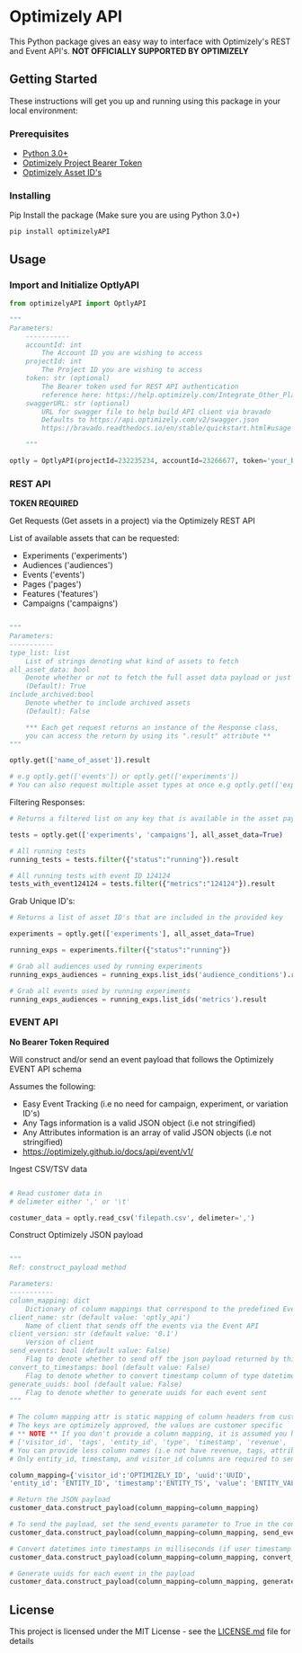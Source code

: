 # Optimizely API 

This Python package gives an easy way to interface with Optimizely's REST and Event API's. **NOT OFFICIALLY SUPPORTED BY OPTIMIZELY**

## Getting Started

These instructions will get you up and running using this package in your local environment:

### Prerequisites

- [Python 3.0+](https://www.python.org/downloads/)
- [Optimizely Project Bearer Token](https://help.optimizely.com/Integrate_Other_Platforms/Generate_a_personal_access_token_in_Optimizely_X_Web)
- [Optimizely Asset ID's](https://help.optimizely.com/Troubleshoot_Problems/API_Names%3A_Find_masked_IDs_for_troubleshooting)


### Installing

Pip Install the package (Make sure you are using Python 3.0+)

```
pip install optimizelyAPI 
```


## Usage

### Import and Initialize OptlyAPI


```python
from optimizelyAPI import OptlyAPI

"""
Parameters:
    -----------
    accountId: int
        The Account ID you are wishing to access
    projectId: int
        The Project ID you are wishing to access
    token: str (optional)
        The Bearer token used for REST API authentication
        reference here: https://help.optimizely.com/Integrate_Other_Platforms/Generate_a_personal_access_token_in_Optimizely_X_Web
    swaggerURL: str (optional)
        URL for swagger file to help build API client via bravado
        Defaults to https://api.optimizely.com/v2/swagger.json
        https://bravado.readthedocs.io/en/stable/quickstart.html#usage

    """

optly = OptlyAPI(projectId=232235234, accountId=23266677, token='your_bearer_token_here')
```


### REST API 

**TOKEN REQUIRED**

Get Requests (Get assets in a project) via the Optimizely REST API

List of available assets that can be requested: 

- Experiments ('experiments')
- Audiences ('audiences')
- Events ('events')
- Pages ('pages')
- Features ('features')
- Campaigns ('campaigns')


```python

"""
Parameters:
-----------
type_list: list
    List of strings denoting what kind of assets to fetch 
all_asset_data: bool
    Denote whether or not to fetch the full asset data payload or just the trimmed versioning (search api)
    (Default): True 
include_archived:bool
    Denote whether to include archived assets 
    (Default): False

    *** Each get request returns an instance of the Response class, 
    you can access the return by using its ".result" attribute ** 
"""

optly.get(['name_of_asset']).result

# e.g optly.get(['events']) or optly.get(['experiments'])
# You can also request multiple asset types at once e.g optly.get(['experiments', 'campaigns'])
```

Filtering Responses:

```python
# Returns a filtered list on any key that is available in the asset payload (e.g "status", "metrics", "id" etc.)

tests = optly.get(['experiments', 'campaigns'], all_asset_data=True)

# All running tests
running_tests = tests.filter({"status":"running"}).result

# All running tests with event ID 124124
tests_with_event124124 = tests.filter({"metrics":"124124"}).result

```

Grab Unique ID's:

```python
# Returns a list of asset ID's that are included in the provided key 

experiments = optly.get(['experiments'], all_asset_data=True)

running_exps = experiments.filter({"status":"running"})

# Grab all audiences used by running experiments
running_exps_audiences = running_exps.list_ids('audience_conditions').result

# Grab all events used by running experiments
running_exps_audiences = running_exps.list_ids('metrics').result

```



### EVENT API

**No Bearer Token Required** 

Will construct and/or send an event payload that follows the Optimizely EVENT API schema 

Assumes the following: 

- Easy Event Tracking (i.e no need for campaign, experiment, or variation ID's)
- Any Tags information is a valid JSON object (i.e not stringified) 
- Any Attributes information is an array of valid JSON objects (i.e not stringified)
- https://optimizely.github.io/docs/api/event/v1/

Ingest CSV/TSV data 

```python

# Read customer data in 
# delimeter either ',' or '\t' 

costumer_data = optly.read_csv('filepath.csv', delimeter=',')

```

Construct Optimizely JSON payload 

```python

"""
Ref: construct_payload method

Parameters:
-----------
column_mapping: dict
    Dictionary of column mappings that correspond to the predefined Event API schema (see above reference)
client_name: str (default value: 'optly_api')
    Name of client that sends off the events via the Event API
client_version: str (default value: '0.1')
    Version of client 
send_events: bool (default value: False)
    Flag to denote whether to send off the json payload returned by this method to Optimizely's events endpoint
convert_to_timestamps: bool (default value: False)
    Flag to denote whether to convert timestamp column of type datetime to timestamps of milliseconds
generate_uuids: bool (default value: False)
    Flag to denote whether to generate uuids for each event sent
"""

# The column mapping attr is static mapping of column headers from customer data --> optimizely id names
# The keys are optimizely approved, the values are customer specific 
# ** NOTE ** If you don't provide a column mapping, it is assumed you have these exact column names:
# ['visitor_id', 'tags', 'entity_id', 'type', 'timestamp', 'revenue', 'value', 'uuid', 'attributes']
# You can provide less column names (i.e not have revenue, tags, attributes etc shown below)
# Only entity_id, timestamp, and visitor_id columns are required to send events 

column_mapping={'visitor_id':'OPTIMIZELY_ID', 'uuid':'UUID', 
'entity_id': 'ENTITY_ID', 'timestamp':'ENTITY_TS', 'value': 'ENTITY_VALUE'}

# Return the JSON payload
customer_data.construct_payload(column_mapping=column_mapping)

# To send the payload, set the send_events parameter to True in the constuct_payload method
customer_data.construct_payload(column_mapping=column_mapping, send_events=True)

# Convert datetimes into timestamps in milliseconds (if user timestamp data is of datetime type)
customer_data.construct_payload(column_mapping=column_mapping, convert_to_timestamps=True)

# Generate uuids for each event in the payload
customer_data.construct_payload(column_mapping=column_mapping, generate_uuids=True)


```


## License

This project is licensed under the MIT License - see the [LICENSE.md](LICENSE.md) file for details


